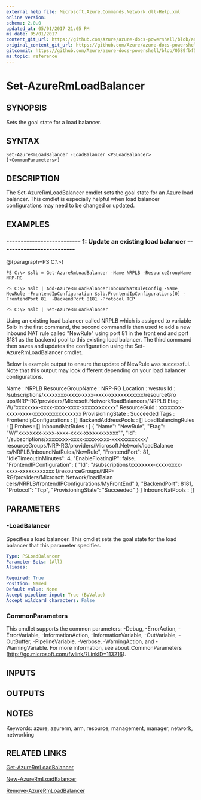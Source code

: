 ```yaml
---
external help file: Microsoft.Azure.Commands.Network.dll-Help.xml
online version:
schema: 2.0.0
updated_at: 05/01/2017 21:05 PM
ms.date: 05/01/2017
content_git_url: https://github.com/Azure/azure-docs-powershell/blob/anne052617/azureps-cmdlets-docs/ResourceManager/AzureRM.Network/v2.2.0/Set-AzureRmLoadBalancer.md
original_content_git_url: https://github.com/Azure/azure-docs-powershell/blob/anne052617/azureps-cmdlets-docs/ResourceManager/AzureRM.Network/v2.2.0/Set-AzureRmLoadBalancer.md
gitcommit: https://github.com/Azure/azure-docs-powershell/blob/0589fbf53d27e39e0cf445261d29c64fb0859d62
ms.topic: reference
---
```


# Set-AzureRmLoadBalancer

## SYNOPSIS
Sets the goal state for a load balancer.

## SYNTAX

```
Set-AzureRmLoadBalancer -LoadBalancer <PSLoadBalancer> [<CommonParameters>]
```

## DESCRIPTION
The Set-AzureRmLoadBalancer cmdlet sets the goal state for an Azure load balancer.
This cmdlet is especially helpful when load balancer configurations may need to be changed or updated.

## EXAMPLES

### --------------------------  1: Update an existing load balancer  --------------------------
@{paragraph=PS C:\\\>}



```
PS C:\> $slb = Get-AzureRmLoadBalancer -Name NRPLB -ResourceGroupName NRP-RG

PS C:\> $slb | Add-AzureRmLoadBalancerInboundNatRuleConfig -Name NewRule -FrontendIpConfiguration $slb.FrontendIpConfigurations[0] -FrontendPort 81  -BackendPort 8181 -Protocol TCP

PS C:\> $slb | Set-AzureRmLoadBalancer
```

Using an existing load balancer called NRPLB which is assigned to variable $slb in the first command, the second command is then used to add a new inbound NAT rule called "NewRule" using port 81 in the front end and port 8181 as the backend pool to this existing load balancer.
The third command then saves and updates the configuration using the Set-AzureRmLoadBalancer cmdlet.

Below is example output to ensure the update of NewRule was successful.
Note that this output may look different depending on your load balancer configurations.

Name                     : NRPLB
ResourceGroupName        : NRP-RG
Location                 : westus
Id                       : /subscriptions/xxxxxxxx-xxxx-xxxx-xxxx-xxxxxxxxxxxx/resourceGro
                           ups/NRP-RG/providers/Microsoft.Network/loadBalancers/NRPLB
Etag                     : W/"xxxxxxxx-xxxx-xxxx-xxxx-xxxxxxxxxxxx"
ResourceGuid             : xxxxxxxx-xxxx-xxxx-xxxx-xxxxxxxxxxxx
ProvisioningState        : Succeeded
Tags                     :
FrontendIpConfigurations : \[\]
BackendAddressPools      : \[\]
LoadBalancingRules       : \[\]
Probes                   : \[\]
InboundNatRules          : \[
                             {
                               "Name": "NewRule",
                               "Etag": "W/\"xxxxxxxx-xxxx-xxxx-xxxx-xxxxxxxxxxxx\"",
                               "Id": "/subscriptions/xxxxxxxx-xxxx-xxxx-xxxx-xxxxxxxxxxxx/
                           resourceGroups/NRP-RG/providers/Microsoft.Network/loadBalance
                           rs/NRPLB/inboundNatRules/NewRule",
                               "FrontendPort": 81,
                               "IdleTimeoutInMinutes": 4,
                               "EnableFloatingIP": false,
                               "FrontendIPConfiguration": {
                                 "Id": "/subscriptions/xxxxxxxx-xxxx-xxxx-xxxx-xxxxxxxxxxxx
                           f/resourceGroups/NRP-RG/providers/Microsoft.Network/loadBalan
                           cers/NRPLB/frontendIPConfigurations/MyFrontEnd"
                               },
                               "BackendPort": 8181,
                               "Protocol": "Tcp",
                               "ProvisioningState": "Succeeded"
                             }
                           \]
InboundNatPools          : \[\]

## PARAMETERS

### -LoadBalancer
Specifies a load balancer.
This cmdlet sets the goal state for the load balancer that this parameter specifies.

```yaml
Type: PSLoadBalancer
Parameter Sets: (All)
Aliases: 

Required: True
Position: Named
Default value: None
Accept pipeline input: True (ByValue)
Accept wildcard characters: False
```

### CommonParameters
This cmdlet supports the common parameters: -Debug, -ErrorAction, -ErrorVariable, -InformationAction, -InformationVariable, -OutVariable, -OutBuffer, -PipelineVariable, -Verbose, -WarningAction, and -WarningVariable. For more information, see about_CommonParameters (http://go.microsoft.com/fwlink/?LinkID=113216).

## INPUTS

## OUTPUTS

## NOTES
Keywords: azure, azurerm, arm, resource, management, manager, network, networking

## RELATED LINKS

[Get-AzureRmLoadBalancer]()

[New-AzureRmLoadBalancer]()

[Remove-AzureRmLoadBalancer]()

